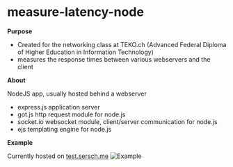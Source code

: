 # measure-latency-node

**Purpose**

* Created for the networking class at TEKO.ch (Advanced Federal Diploma of Higher Education in Information Technology)
* measures the response times between various webservers and the client

**About**

NodeJS app, usually hosted behind a webserver
* express.js application server
* got.js http request module for node.js
* socket.io websocket module, client/server communication for node.js
* ejs templating engine for node.js


**Example**

Currently hosted on [test.sersch.me](https://test.sersch.me/view)
![Example](https://i.imgur.com/UHY8SdS.gif)
